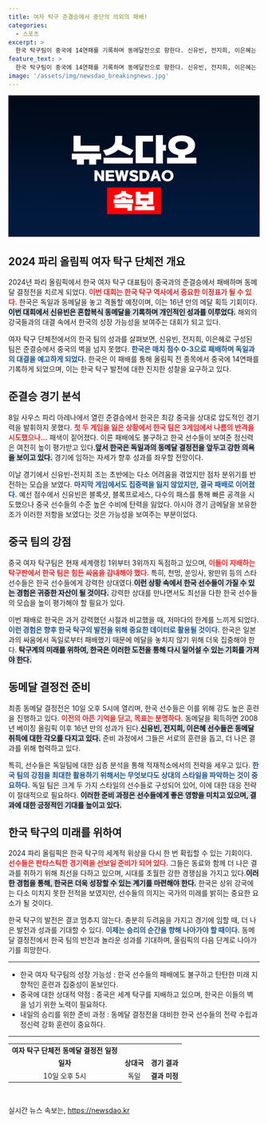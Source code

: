 ```yaml
---
title: 여자 탁구 준결승에서 중단의 의외의 패배!
categories:
  - 스포츠
excerpt: >
  한국 탁구팀이 중국에 14연패를 기록하며 동메달전으로 향한다. 신유빈, 전지희, 이은혜는 10일 독일과 격돌, 16년 만의 메달 쾌거를 노린다. 그들은 복수를 다짐하며 힘차게 도전할 예정이다!
feature_text: >
  한국 탁구팀이 중국에 14연패를 기록하며 동메달전으로 향한다. 신유빈, 전지희, 이은혜는 10일 독일과 격돌, 16년 만의 메달 쾌거를 노린다. 그들은 복수를 다짐하며 힘차게 도전할 예정이다!
image: '/assets/img/newsdao_breakingnews.jpg'
---
```


<p><img src="/assets/img/newsdao_breakingnews.jpg" alt="cryptoinkorea 속보" /></p>

<h2 data-ke-size="size26">2024 파리 올림픽 여자 탁구 단체전 개요</h2>

<p data-ke-size="size16">2024년 파리 올림픽에서 한국 여자 탁구 대표팀이 중국과의 준결승에서 패배하며 동메달 결정전을 치르게 되었다. <b><span style="color: #ee2323;">이번 대회는 한국 탁구 역사에서 중요한 이정표가 될 수 있다.</span></b> 한국은 독일과 동메달을 놓고 격돌할 예정이며, 이는 16년 만의 메달 획득 기회이다.<b><span style="background-color: #21538527;">이번 대회에서 신유빈은 혼합복식 동메달을 기록하며 개인적인 성과를 이루었다.</span></b> 해외의 강국들과의 대결 속에서 한국의 성장 가능성을 보여주는 대회가 되고 있다.</p>

<p data-ke-size="size16">여자 탁구 단체전에서의 한국 팀의 성과를 살펴보면, 신유빈, 전지희, 이은혜로 구성된 팀은 준결승에서 중국의 벽을 넘지 못했다. <b><span style="color: #1a5490;">한국은 매치 점수 0-3으로 패배하며 독일과의 대결을 예고하게 되었다.</span></b> 한국은 이 패배를 통해 올림픽 전 종목에서 중국에 14연패를 기록하게 되었으며, 이는 한국 탁구 발전에 대한 진지한 성찰을 요구하고 있다.</p>

<h2 data-ke-size="size26">준결승 경기 분석</h2>

<p data-ke-size="size16">8일 사우스 파리 아레나에서 열린 준결승에서 한국은 최강 중국을 상대로 압도적인 경기력을 발휘하지 못했다. <b><span style="color: #ee2323;">첫 두 게임을 잃은 상황에서 한국 팀은 3게임에서 나름의 반격을 시도했으나...</span></b> 패색이 짙어졌다. 이른 패배에도 불구하고 한국 선수들이 보여준 정신력은 여전히 높이 평가받고 있다.<b><span style="background-color: #21538527;">앞서 한국은 독일과의 동메달 결정전을 앞두고 강한 의욕을 보이고 있다.</span></b> 경기에 임하는 자세가 향후 성과를 좌우할 전망이다.</p>

<p data-ke-size="size16">이날 경기에서 신유빈-전지희 조는 초반에는 다소 어려움을 겪었지만 점차 분위기를 반전하는 모습을 보였다. <b><span style="color: #1a5490;">마지막 게임에서도 집중력을 잃지 않았지만, 결국 패배로 이어졌다.</span></b> 예선 점수에서 신유빈은 블록샷, 블록프로세스, 다수의 패스를 통해 빠른 공격을 시도했으나 중국 선수들의 수준 높은 수비에 탄력을 잃었다. 아시아 경기 금메달을 보유한 조가 이러한 저항을 보였다는 것은 가능성을 보여주는 부분이었다.</p>

<h2 data-ke-size="size26">중국 팀의 강점</h2>

<p data-ke-size="size16">중국 여자 탁구팀은 현재 세계랭킹 1위부터 3위까지 독점하고 있으며, <b><span style="color: #ee2323;">이들이 지배하는 탁구판에서 한국 팀은 힘든 싸움을 감내해야 했다.</span></b> 특히, 천멍, 쑨잉사, 왕만위 등의 스타 선수들은 한국 선수들에게 강력한 상대였다.<b><span style="background-color: #21538527;">이런 상황 속에서 한국 선수들이 가질 수 있는 경험은 귀중한 자산이 될 것이다.</span></b> 강력한 상대를 만나면서도 최선을 다한 한국 선수들의 모습을 높이 평가해야 할 필요가 있다.</p>

<p data-ke-size="size16">이번 패배로 한국은 과거 강력했던 시절과 비교했을 때, 저마다의 한계를 느끼게 되었다. <b><span style="color: #1a5490;">이런 경험은 향후 한국 탁구의 발전을 위해 중요한 데이터로 활용될 것이다.</span></b> 한국은 일본과의 싸움에서 독일로부터 패배했기 때문에 메달을 놓치지 않기 위해 더욱 집중해야 한다. <b><span style="background-color: #21538527;">탁구계의 미래를 위하여, 한국은 이러한 도전을 통해 다시 일어설 수 있는 기회를 가져야 한다.</span></b></p>

<h2 data-ke-size="size26">동메달 결정전 준비</h2>

<p data-ke-size="size16">최종 동메달 결정전은 10일 오후 5시에 열리며, 한국 선수들은 이를 위해 강도 높은 훈련을 진행하고 있다. <b><span style="color: #ee2323;">이전의 아픈 기억을 딛고, 목표는 분명하다.</span></b> 동메달을 획득하면 2008년 베이징 올림픽 이후 16년 만의 성과가 된다.<b><span style="background-color: #21538527;">신유빈, 전지희, 이은혜 선수들은 동메달 취득에 대한 각오를 다지고 있다.</span></b> 준비 과정에서 그들은 서로의 훈련을 돕고, 더 나은 결과를 위해 협력하고 있다.</p>

<p data-ke-size="size16">특히, 선수들은 독일팀에 대한 심층 분석을 통해 적재적소에서의 전략을 세우고 있다. <b><span style="color: #1a5490;">한국 팀의 강점을 최대한 활용하기 위해서는 무엇보다도 상대의 스타일을 파악하는 것이 중요하다.</span></b> 독일 팀은 크게 두 가지 스타일의 선수들로 구성되어 있어, 이에 대한 대응 전략이 절대적으로 필요하다. <b><span style="background-color: #21538527;">이러한 준비 과정은 선수들에게 좋은 영향을 미치고 있으며, 결과에 대한 긍정적인 기대를 높이고 있다.</span></b></p>

<h2 data-ke-size="size26">한국 탁구의 미래를 위하여</h2>

<p data-ke-size="size16">2024 파리 올림픽은 한국 탁구의 세계적 위상을 다시 한 번 확립할 수 있는 기회이다. <b><span style="color: #ee2323;">선수들은 판타스틱한 경기력을 선보일 준비가 되어 있다.</span></b> 그들은 동료와 함께 더 나은 결과를 취하기 위해 최선을 다하고 있으며, 시대를 초월한 강한 경쟁심을 가지고 있다.<b><span style="background-color: #21538527;">이러한 경험을 통해, 한국은 더욱 성장할 수 있는 계기를 마련해야 한다.</span></b> 한국은 상위 강국에는 다소 미치지 못한 전적을 보였지만, 선수들의 의지는 국가의 미래를 밝히는 중요한 요소가 될 것이다.</p>

<p data-ke-size="size16">한국 탁구의 발전은 결코 멈추지 않는다. 충분히 두려움을 가지고 경기에 임할 때, 더 나은 발전과 성과를 기대할 수 있다. <b><span style="color: #1a5490;">이제는 승리의 순간을 향해 나아가야 할 때이다.</span></b> 동메달 결정전에서 한국 팀의 반전과 놀라운 성과를 기대하며, 올림픽의 다음 단계로 나아가기를 희망한다.</p>

<hr>

<ul>
<li>한국 여자 탁구팀의 성장 가능성 : 한국 선수들의 패배에도 불구하고 탄탄한 미래 지향적인 훈련과 집중성이 돋보인다.</li>
<li>중국에 대한 상대적 약점 : 중국은 세계 탁구를 지배하고 있으며, 한국은 이들의 벽을 넘기 위한 노력이 필요하다.</li>
<li>내일의 승리를 위한 준비 과정 : 동메달 결정전을 대비한 한국 선수들의 전략 수립과 정신력 강화 훈련이 중요하다.</li>
</ul>

<hr>

<table>
<tr>
<td style="text-align: center; height: 17px;"><b>여자 탁구 단체전 동메달 결정전 일정</b></td>
</tr>
<tr>
<td style="text-align: center; height: 17px;"><b>일자</b></td>
<td style="text-align: center; height: 17px;"><b>상대국</b></td>
<td style="text-align: center; height: 17px;"><b>경기 결과</b></td>
</tr>
<tr>
<td style="text-align: center; height: 17px;">10일 오후 5시</td>
<td style="text-align: center; height: 17px;">독일</td>
<td style="text-align: center; height: 17px;"><b>결과 미정</b></td>
</tr>
</table>

<p data-ke-size="size16">&nbsp;</p>
실시간 뉴스 속보는, <a href="https://newsdao.kr" rel="dofollow">https://newsdao.kr</a>


